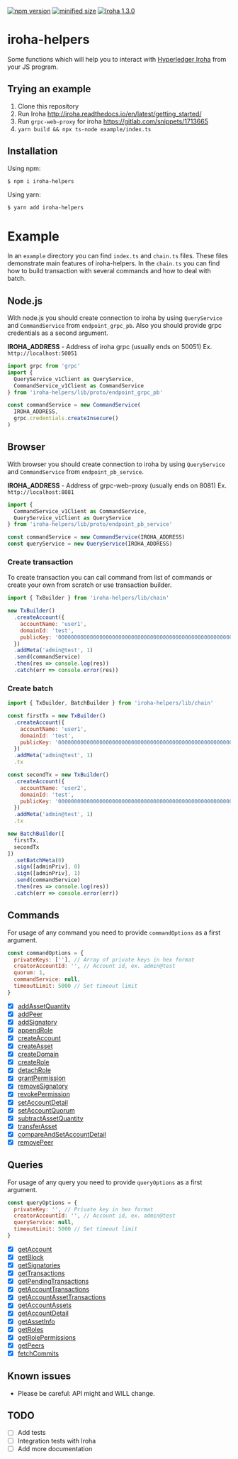 
[![npm version](https://img.shields.io/npm/v/iroha-helpers.svg)](https://www.npmjs.com/package/iroha-helpers)
[![minified size](https://badgen.net/bundlephobia/min/iroha-helpers)](https://badgen.net/bundlephobia/min/iroha-helpers)
[![Iroha 1.3.0](https://img.shields.io/badge/Iroha-1.3.0-green)](https://github.com/hyperledger/iroha/tree/1.3.0)

# iroha-helpers

Some functions which will help you to interact with [Hyperledger Iroha](https://github.com/hyperledger/iroha) from your JS program.

## Trying an example

 1. Clone this repository
 2. Run Iroha http://iroha.readthedocs.io/en/latest/getting_started/
 3. Run `grpc-web-proxy` for iroha https://gitlab.com/snippets/1713665
 4. `yarn build && npx ts-node example/index.ts`

## Installation
Using npm:
``` bash
$ npm i iroha-helpers
```
Using yarn:
``` bash
$ yarn add iroha-helpers
```

# Example
In an `example` directory you can find `index.ts` and `chain.ts` files. These files demonstrate main features of iroha-helpers. In the `chain.ts` you can find how to build transaction with several commands and how to deal with batch. 

## Node.js
With node.js you should create connection to iroha by using `QueryService` and `CommandService` from `endpoint_grpc_pb`. Also you should provide grpc credentials as a second argument.

**IROHA_ADDRESS** - Address of iroha grpc (usually ends on 50051) Ex. `http://localhost:50051`

``` javascript
import grpc from 'grpc'
import {
  QueryService_v1Client as QueryService,
  CommandService_v1Client as CommandService
} from 'iroha-helpers/lib/proto/endpoint_grpc_pb'

const commandService = new CommandService(
  IROHA_ADDRESS,
  grpc.credentials.createInsecure()
)
```

## Browser
With browser you should create connection to iroha by using `QueryService` and `CommandService` from `endpoint_pb_service`.

**IROHA_ADDRESS** - Address of grpc-web-proxy (usually ends on 8081) Ex. `http://localhost:8081`

```javascript
import {
  CommandService_v1Client as CommandService,
  QueryService_v1Client as QueryService
} from 'iroha-helpers/lib/proto/endpoint_pb_service'

const commandService = new CommandService(IROHA_ADDRESS)
const queryService = new QueryService(IROHA_ADDRESS)
```

### Create transaction
To create transaction you can call command from list of commands or create your own from scratch or use transaction builder.

``` javascript
import { TxBuilder } from 'iroha-helpers/lib/chain'

new TxBuilder()
  .createAccount({
    accountName: 'user1',
    domainId: 'test',
    publicKey: '0000000000000000000000000000000000000000000000000000000000000000'
  })
  .addMeta('admin@test', 1)
  .send(commandService)
  .then(res => console.log(res))
  .catch(err => console.error(res))
```

### Create batch
``` javascript
import { TxBuilder, BatchBuilder } from 'iroha-helpers/lib/chain'

const firstTx = new TxBuilder()
  .createAccount({
    accountName: 'user1',
    domainId: 'test',
    publicKey: '0000000000000000000000000000000000000000000000000000000000000000'
  })
  .addMeta('admin@test', 1)
  .tx

const secondTx = new TxBuilder()
  .createAccount({
    accountName: 'user2',
    domainId: 'test',
    publicKey: '0000000000000000000000000000000000000000000000000000000000000000'
  })
  .addMeta('admin@test', 1)
  .tx

new BatchBuilder([
  firstTx,
  secondTx
])
  .setBatchMeta(0)
  .sign([adminPriv], 0)
  .sign([adminPriv], 1)
  .send(commandService)
  .then(res => console.log(res))
  .catch(err => console.error(err))
```

## Commands
For usage of any command you need to provide `commandOptions` as a first argument.
``` javascript
const commandOptions = {
  privateKeys: [''], // Array of private keys in hex format
  creatorAccountId: '', // Account id, ex. admin@test
  quorum: 1,
  commandService: null,
  timeoutLimit: 5000 // Set timeout limit
}
```

- [x] [addAssetQuantity](https://iroha.readthedocs.io/en/latest/develop/api/commands.html#add-asset-quantity)
- [x] [addPeer](https://iroha.readthedocs.io/en/latest/develop/api/commands.html#add-peer)
- [x] [addSignatory](https://iroha.readthedocs.io/en/latest/develop/api/commands.html#add-signatory)
- [x] [appendRole](https://iroha.readthedocs.io/en/latest/develop/api/commands.html#append-role)
- [x] [createAccount](https://iroha.readthedocs.io/en/latest/develop/api/commands.html#create-account)
- [x] [createAsset](https://iroha.readthedocs.io/en/latest/develop/api/commands.html#create-asset)
- [x] [createDomain](https://iroha.readthedocs.io/en/latest/develop/api/commands.html#create-domain)
- [x] [createRole](https://iroha.readthedocs.io/en/latest/develop/api/commands.html#create-role)
- [x] [detachRole](https://iroha.readthedocs.io/en/latest/develop/api/commands.html#detach-role)
- [x] [grantPermission](https://iroha.readthedocs.io/en/latest/develop/api/commands.html#grant-permission)
- [x] [removeSignatory](https://iroha.readthedocs.io/en/latest/develop/api/commands.html#remove-signatory)
- [x] [revokePermission](https://iroha.readthedocs.io/en/latest/develop/api/commands.html#revoke-permission)
- [x] [setAccountDetail](https://iroha.readthedocs.io/en/latest/develop/api/commands.html#set-account-detail)
- [x] [setAccountQuorum](https://iroha.readthedocs.io/en/latest/develop/api/commands.html#set-account-quorum)
- [x] [subtractAssetQuantity](https://iroha.readthedocs.io/en/latest/develop/api/commands.html#subtract-asset-quantity)
- [x] [transferAsset](https://iroha.readthedocs.io/en/latest/develop/api/commands.html#transfer-asset)
- [x] [сompareAndSetAccountDetail](https://iroha.readthedocs.io/en/latest/develop/api/commands.html#compare-and-set-account-detail)
- [x] [removePeer](https://iroha.readthedocs.io/en/latest/develop/api/commands.html#remove-peer)

## Queries
For usage of any query you need to provide `queryOptions` as a first argument.
``` javascript
const queryOptions = {
  privateKey: '', // Private key in hex format
  creatorAccountId: '', // Account id, ex. admin@test
  queryService: null,
  timeoutLimit: 5000 // Set timeout limit
}
```

- [x] [getAccount](https://iroha.readthedocs.io/en/latest/develop/api/queries.html#get-account)
- [x] [getBlock](https://iroha.readthedocs.io/en/latest/develop/api/queries.html#get-block)
- [x] [getSignatories](https://iroha.readthedocs.io/en/latest/develop/api/queries.html#get-signatories)
- [x] [getTransactions](https://iroha.readthedocs.io/en/latest/develop/api/queries.html#get-transactions)
- [x] [getPendingTransactions](https://iroha.readthedocs.io/en/latest/develop/api/queries.html#get-pending-transactions)
- [x] [getAccountTransactions](https://iroha.readthedocs.io/en/latest/develop/api/queries.html#get-account-transactions)
- [x] [getAccountAssetTransactions](https://iroha.readthedocs.io/en/latest/develop/api/queries.html#get-account-asset-transactions)
- [x] [getAccountAssets](https://iroha.readthedocs.io/en/latest/develop/api/queries.html#get-account-assets)
- [x] [getAccountDetail](https://iroha.readthedocs.io/en/latest/develop/api/queries.html#get-account-detail)
- [x] [getAssetInfo](https://iroha.readthedocs.io/en/latest/develop/api/queries.html#get-asset-info)
- [x] [getRoles](https://iroha.readthedocs.io/en/latest/develop/api/queries.html#get-roles)
- [x] [getRolePermissions](https://iroha.readthedocs.io/en/latest/develop/api/queries.html#get-role-permissions)
- [x] [getPeers](https://iroha.readthedocs.io/en/latest/develop/api/commands.html#remove-peer)
- [x] [fetchCommits](https://iroha.readthedocs.io/en/latest/develop/api/queries.html#fetchcommits)

## Known issues
 - Please be careful: API might and WILL change.

## TODO
 - [ ] Add tests
 - [ ] Integration tests with Iroha
 - [ ] Add more documentation
